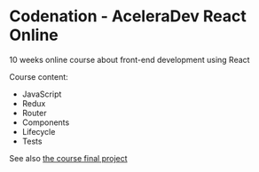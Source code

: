 # Codenation - AceleraDev React Online

10 weeks online course about front-end development using React

Course content:

* JavaScript
* Redux
* Router
* Components
* Lifecycle
* Tests

See also [the course final project](https://github.com/mathvalenza/fashionista-ecommerce)

